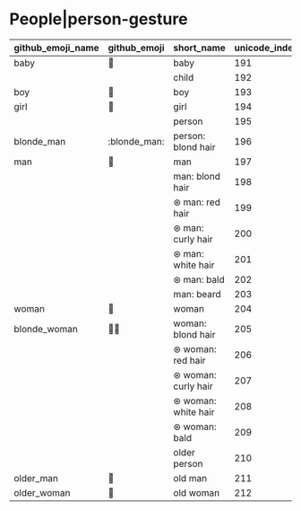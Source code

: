 # People|person-gesture

|github_emoji_name|github_emoji|short_name|unicode_index|
|---|---|---|---|
|baby|:baby:|baby|191|
|||child|192|
|boy|:boy:|boy|193|
|girl|:girl:|girl|194|
|||person|195|
|blonde_man|:blonde_man:|person: blond hair|196|
|man|:man:|man|197|
|||man: blond hair|198|
|||⊛ man: red hair|199|
|||⊛ man: curly hair|200|
|||⊛ man: white hair|201|
|||⊛ man: bald|202|
|||man: beard|203|
|woman|:woman:|woman|204|
|blonde_woman|:blonde_woman:|woman: blond hair|205|
|||⊛ woman: red hair|206|
|||⊛ woman: curly hair|207|
|||⊛ woman: white hair|208|
|||⊛ woman: bald|209|
|||older person|210|
|older_man|:older_man:|old man|211|
|older_woman|:older_woman:|old woman|212|
